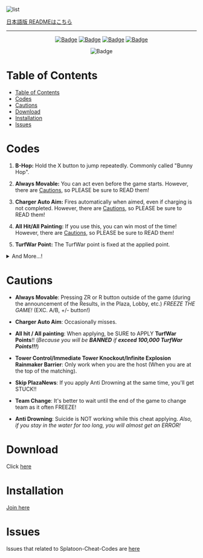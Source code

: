 ![list](https://user-images.githubusercontent.com/114575639/202686617-596265d9-b357-41a5-9d44-01885a725098.png)

[日本語版 READMEはこちら](https://github.com/Hax-Inkling/Splatoon-Cheat-Codes/blob/master/README.md)
***

<p align="center">
    <a href="https://github.com/Hax-Inkling/Splatoon-Cheat-Codes/release/latest"><img src="https://custom-icon-badges.demolab.com/github/v/release/Hax-Inkling/Splatoon-Cheat-Codes?color=brightgreen&label=Latest%20release" alt="Badge"></img></a>
    <a href="https://github.com/Hax-Inkling/Splatoon-Cheat-Codes/releases/latest"><img src="https://img.shields.io/github/downloads/Hax-Inkling/Splatoon-Cheat-Codes/total?label=Download" alt="Badge"></img></a>
    <a href="https://github.com/Hax-Inkling/Splatoon-Cheat-Codes/commit"><img src="https://custom-icon-badges.demolab.com/github/last-commit/Hax-Inkling/Splatoon-Cheat-Codes?logo=history&logoColor=white&label=Last%20commit" alt="Badge"></img></a>
    <a href="https://github.com/Hax-Inkling/Splatoon-Cheat-Codes/issues"><img src="https://custom-icon-badges.demolab.com/github/issues-raw/Hax-Inkling/Splatoon-Cheat-Codes?logo=issue-opened&label=Issues" alt="Badge"></img></a>
</p>

<p align="center">
   <img src="https://img.shields.io/github/stars/Hax-Inkling/Splatoon-Cheat-Codes?style=social" alt="Badge"/>
</p>

# Table of Contents

- [Table of Contents](#table-of-contents)
- [Codes](#codes)
- [Cautions](#cautions)
- [Download](#download)
- [Installation](#installation)
- [Issues](#issues)

# Codes

1. **B-Hop:** Hold the X button to jump repeatedly. Commonly called "Bunny Hop".

2. **Always Movable:** You can act even before the game starts. However, there are [Cautions](#Cautions), so PLEASE be sure to READ them!

3. **Charger Auto Aim:** Fires automatically when aimed, even if charging is not completed. However, there are [Cautions](#Cautions), so PLEASE be sure to READ them!

4. **All Hit/All Painting:** If you use this, you can win most of the time! However, there are [Cautions](#Cautions), so PLEASE be sure to READ them!

5. **TurfWar Point:** The TurfWar point is fixed at the applied point.

<details>
    <summary>And More...!</summary>

6. **Tower Control:** You can freely control the Tower while pressing Y/L button. However, there are [Cautions](#Cautions), so PLEASE be sure to READ them!

7. **Immediate Tower Knockout:** Makes Tower count 0 from the start. However, there are [Cautions](#Cautions), so PLEASE be sure to READ them!

8. **Infinite Explosion Rainmaker Barrier:** Explodes the Rainmaker Barrier infinitely while pressing Y button. However, there are [Cautions](#Cautions), so PLEASE be sure to READ them!

9. **Force Rainmaker:** You will have Rainmaker while you are pressing L button.

10. **Anti Damage:** Disables almost all damage.

11. **Anti Respawn Barrier:** Disable respawn barriers. So allow reskilling.

12. **Unblock Home Menu:** Allows you to use the home menu whether you are in a game or matching.

13. **Skip PlazaNews:** Skip the Fucki'n PlazaNews. However, there are [Cautions](#Cautions), so PLEASE be sure to READ them!

14. **Team Changer:** Press + or - button to change your team. However, there are [Cautions](#Cautions), so PLEASE be sure to READ them!

</details>

# Cautions

- **Always Movable**: Pressing ZR or R button outside of the game (during the announcement of the Results, in the Plaza, Lobby, etc.) *FREEZE THE GAME!* (EXC. A/B, +/- button!)

- **Charger Auto Aim**: Occasionally misses.

- **All hit / All painting**: When applying, be SURE to APPLY **TurfWar Points**!! (*Because you will be **BANNED** if **exceed 100,000 TurfWar Points!!!***)

- **Tower Control/Immediate Tower Knockout/Infinite Explosion Rainmaker Barrier**: Only work when you are the host (When you are at the top of the matching).

- **Skip PlazaNews**: If you apply Anti Drowning at the same time, you'll get STUCK!!

- **Team Change**: It's better to wait until the end of the game to change team as it often FREEZE!

- **Anti Drowning**: Suicide is NOT working while this cheat applying. *Also, if you stay in the water for too long, you will almost get an ERROR!*

# Download

Click [here](https://github.com/Hax-Inkling/Splatoon-Cheat-Codes/archive/refs/heads/master.zip)

# Installation

[Join here](https://discord.gg/daRu2fba7n)

# Issues

Issues that related to Splatoon-Cheat-Codes are [here](https://github.com/Hax-Inkling/Splatoon-Cheat-Codes/issues)